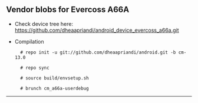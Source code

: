 Vendor blobs for Evercoss A66A
---------------

* Check device tree here:
https://github.com/dheaapriandi/android_device_evercoss_a66a.git

* Compilation

        # repo init -u git://github.com/dheaapriandi/android.git -b cm-13.0
        
        # repo sync
        
        # source build/envsetup.sh
        
        # brunch cm_a66a-userdebug

---------------